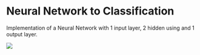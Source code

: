 # Neural Network to Classification

Implementation of a Neural Network with 1 input layer, 2 hidden using and 1 output layer.

<img src=”https://github.com/Dellonath/neural_network_classification/blob/main/nn.png”>

